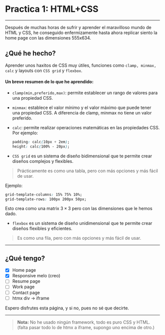# Practica 1: HTML+CSS

---
Después de muchas horas de sufrir y aprender el maravilloso mundo de HTML y CSS, he conseguido enfermizamente hasta ahora replicar siento la home page con las dimensiones 555x634. 

## ¿Qué he hecho?
Aprender unos haxitos de CSS muy útiles, funciones como `clamp, minmax, calc` y layouts con `CSS grid` y `flexbox`.

#### Un breve resumen de lo que he aprendido:
- `clamp(min,preferido,max)`: permite establecer un rango de valores para una propiedad CSS.

- `minmax`: establece el valor mínimo y el valor máximo que puede tener una propiedad CSS. A diferencia de clamp, minmax no tiene un valor preferido.

- `calc`: permite realizar operaciones matemáticas en las propiedades CSS. Por ejemplo:
    ```css
    padding: calc(10px + 2em);
    height: calc(100% - 20px);
    ```
- `CSS grid` es un sistema de diseño bidimensional que te permite crear diseños complejos y flexibles.

> Prácticamente es como una tabla, pero con más opciones y más fácil de usar.

Ejemplo:
```css
grid-template-columns: 15% 75% 10%;
grid-template-rows: 100px 200px 50px;
```
Esto crea como una matrix $3 \times 3$
pero con las dimensiones que le hemos dado.

- `flexbox` es un sistema de diseño unidimensional que te permite crear diseños flexibles y eficientes.

> Es como una fila, pero con más opciones y más fácil de usar.

---

## ¿Qué tengo?
- [x] Home page
- [x] Responsive melo (creo)
- [ ] Resume page
- [ ] Work page
- [ ] Contact page
- [ ] htmx div -> iframe

Espero disfrutes esta página, y si no, pues no sé que decirte.

---
> **Nota:** No he usado ningún framework, todo es puro CSS y HTML. (falta pasar todo lo de htmx a iframe, supongo uno encima de otro.)

